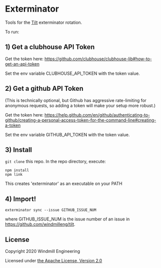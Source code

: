# Exterminator

Tools for the [Tilt](https://tilt.dev) exterminator rotation.

To run:

## 1) Get a clubhouse API Token

Get the token here: https://github.com/clubhouse/clubhouse-lib#how-to-get-an-api-token

Set the env variable CLUBHOUSE_API_TOKEN with the token value.

## 2) Get a github API Token

(This is technically optional, but Github has aggressive rate-limiting for anonymous requests, so adding
a token will make your setup more robust.)

Get the token here: https://help.github.com/en/github/authenticating-to-github/creating-a-personal-access-token-for-the-command-line#creating-a-token

Set the env variable GITHUB_API_TOKEN with the token value.

## 3) Install

`git clone` this repo. In the repo directory, execute:

```
npm install
npm link
```

This creates 'exterminator' as an executable on your PATH

## 4) Import!

```
exterminator sync --issue GITHUB_ISSUE_NUM
```

where GITHUB_ISSUE_NUM is the issue number of an issue in https://github.com/windmilleng/tilt.

## License

Copyright 2020 Windmill Engineering

Licensed under [the Apache License, Version 2.0](LICENSE)

